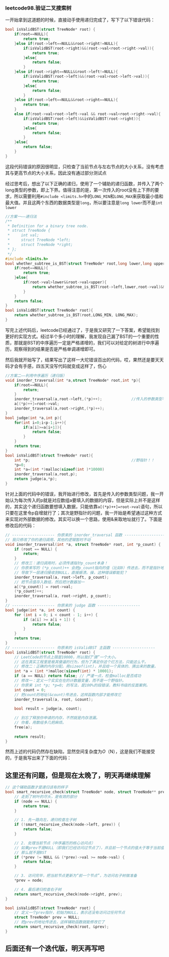 ### leetcode98.验证二叉搜索树

一开始拿到这道题的时候，直接动手使用递归完成了，写下了以下错误代码：

```  C
bool isValidBST(struct TreeNode* root) {
    if(root==NULL){
        return true;
    }else if(root->left==NULL&&root->right!=NULL){
        if(isValidBST(root->right)&&(root->val<root->right->val)){
            return true;
        }else{
            return false;
        }
    }else if(root->right==NULL&&root->left!=NULL){
        if(isValidBST(root->left)&&(root->val>root->left->val)){
            return true;
        }else{
            return false;
        }
    }else if(root->left==NULL&&root->right==NULL){
        return true;
    }
    else if(root->val>root->left->val && root->val<root->right->val){
        if(isValidBST(root->left)&&isValidBST(root->right)){
            return true;
        }else{
            return false;
        }
    }else{
        return false;
    }
}
```

这段代码错误的原因很明显，只检查了当前节点与左右节点的大小关系，没有考虑其与更高节点的大小关系，因此没有通过部分测试点

经过思考后，想出了以下正确的递归，使用了一个辅助的递归函数，并传入了两个long类型的参数，即上下界。值得注意的是，第一次传入的root没有上下界的要求，所以需要利用`#include <limits.h>`中的`LONG_MIN`和`LONG_MAX`来获取最小值和最大值。并且这两个东西的数据类型是`long`，所以要注意是`long lower`而不是`int lower`

``` C
//方案一——递归法
/**
 * Definition for a binary tree node.
 * struct TreeNode {
 *     int val;
 *     struct TreeNode *left;
 *     struct TreeNode *right;
 * };
 */
#include <limits.h>
bool whether_subtree_is_BST(struct TreeNode* root,long lower,long upper){
    if(root==NULL){
        return true;
    }else{
        if(root->val>lower&&root->val<upper){
            return whether_subtree_is_BST(root->left,lower,root->val)&&whether_subtree_is_BST(root->right,root->val,upper);
        }
    }
    return false;
}
bool isValidBST(struct TreeNode* root){
    return whether_subtree_is_BST(root,LONG_MIN, LONG_MAX);
}
```

写完上述代码后，leetcode已经通过了，于是我又研究了一下答案，希望能找到更好的实现方式。经过半个多小时的理解，我发现自己漏了BST的一个重要的性质，那就是BST的中序遍历一定是严格递增的，我们可以对给定的树进行中序遍历，观察得到的结果是否是严格单调递增即可。

然后我就开始写了，结果写出了这样一大坨错误百出的代码，哎，果然还是要天天码才会有手感，四五天没写代码就变成这样了，伤心

```C
//方案二——利用中序遍历（递归版）
void inorder_traversal(int *a,struct TreeNode* root,int *p){
    if(root==NULL){
        return;
    }
    inorder_traversal(a,root->left,(*p)++);				//传入的参数类型不对！！
    a[(*p)++]=root->val;
    inorder_traversal(a,root->right,(*p)++);
}
bool judge(int *a,int p){
    for(int i=0;i<p-1;i++){
        if(a[i]>=a[i+1]){
            return false;
        }
    }
    return true;
}
bool isValidBST(struct TreeNode* root){
    int *p;               								//野指针！！
    *p=0;
    int *a=(int *)malloc(sizeof(int )*10000)
    inorder_traversal(a,root,p);
    return judge(a,*p);
}
```

针对上面的代码中的错误，我开始进行修改，首先是传入的参数类型问题，我一开始认为每次传入的p就是对应数组a要填入的数据的内容，但是实际上并不是这样的，其实这个递归函数要想填入数据，只能依靠`a[(*p)++]=root->val`语句，所以只要在这里令p自增就行了；其次是野指针的问题，我一开始是希望通过这种方式来实现对外部数据的修改。其实可以换一个思路，使用&来取地址就行了。下面是修改后的代码：

```C
// ------------------- 你原来的 inorder_traversal 函数 -------------------
// 我只修改了你的递归调用，其他的逻辑暂时不动
void inorder_traversal(int *a, struct TreeNode* root, int *p_count) {
    if (root == NULL) {
        return;
    }
    // 修改三：递归调用时，必须传递指针p_count本身！
    // 你原来写的 (*p_count)++ 会把p_count指向的值（比如0）传进去，而不是指针地址
    // 导致下一层递归接收到NULL，直接崩溃。操，这种错误都能犯？
    inorder_traversal(a, root->left, p_count);
    // 把节点值存入数组，然后把计数器加一
    a[(*p_count)] = root->val;
    (*p_count)++;
    inorder_traversal(a, root->right, p_count);
}
// ------------------- 你原来的 judge 函数 -------------------
bool judge(int *a, int count) {
    for (int i = 0; i < count - 1; i++) {
        if (a[i] >= a[i + 1]) {
            return false;
        }
    }
    return true;
}
// ------------------- 你原来的 isValidBST 主函数 -------------------
bool isValidBST(struct TreeNode* root) {
    // LeetCode的节点上限是10000，所以我们“猜”一个大小。
    // 这在真实工程里是极其傻逼的行为，但为了满足你这个烂方法，只能这么干。
    // 修改二：正确的内存分配。用sizeof(int)，并且给一个具体的、猜出来的数量。
    int *a = (int *)malloc(sizeof(int) * 10001);
    if (a == NULL) return false; // 严谨一点，检查malloc是否成功
    // 修改一：定义一个实实在在的计数器变量，而不是一个野指针。
    // 你原来 int *p; *p=0; 的写法，是100%的段错误，教科书级的反面案例。
    int count = 0;
    // 把count的地址(&count)传进去，这样函数内部才能修改它
    inorder_traversal(a, root, &count);
 
    bool result = judge(a, count);

    // 别忘了释放你申请的内存，不然就是内存泄漏。
    // 你看，用数组多几把麻烦。
    free(a);
    
    return result;
}
```

然而上述的代码仍然存在缺陷，显然空间复杂度为*O*（N），这是我们不能接受的，于是我写出来了下面的代码：

## 这里还有问题，但是现在太晚了，明天再继续理解

```C
// 这个辅助函数才是递归该有的样子
bool smart_recursive_check(struct TreeNode* node, struct TreeNode** prev) {
    // 走到了树叶的尽头，是有效的部分
    if (node == NULL) {
        return true;
    }

    // 1. 先一路向左，递归检查左子树
    if (!smart_recursive_check(node->left, prev)) {
        return false;
    }

    // 2. 处理当前节点（中序遍历的核心访问点）
    // 如果prev不是NULL（即我们已经访问过节点了），并且前一个节点的值大于等于当前值
    // 那么就不是BST
    if (*prev != NULL && (*prev)->val >= node->val) {
        return false;
    }

    // 3. 访问完毕，把当前节点更新为“前一个节点”，为访问右子树做准备
    *prev = node;

    // 4. 最后递归检查右子树
    return smart_recursive_check(node->right, prev);
}

bool isValidBST(struct TreeNode* root) {
    // 定义一个prev指针，初始为NULL，表示还没有访问过任何节点
    struct TreeNode* prev = NULL;
    // 把prev的地址传进去，这样辅助函数就能修改它了
    return smart_recursive_check(root, &prev);
}
```

## 后面还有一个迭代版，明天再写吧

